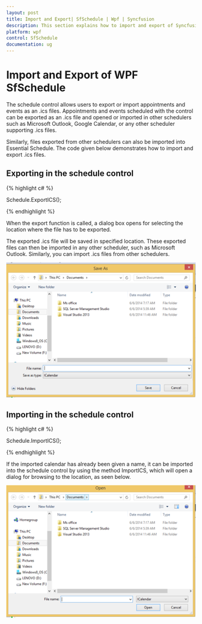 ```yaml
---
layout: post
title: Import and Export| SfSchedule | Wpf | Syncfusion
description: This section explains how to import and export of Syncfusion WPF Scheduler control and more details. 
platform: wpf
control: SfSchedule
documentation: ug
---
```


# Import and Export of WPF SfSchedule

The schedule control allows users to export or import appointments and events as an .ics files. Appointments and events scheduled with the control can be exported as an .ics file and opened or imported in other schedulers such as Microsoft Outlook, Google Calendar, or any other scheduler supporting .ics files. 

Similarly, files exported from other schedulers can also be imported into Essential Schedule. The code given below demonstrates how to import and export .ics files.

## Exporting in the schedule control 
{% highlight c# %}




Schedule.ExportICS();


{% endhighlight  %}


When the export function is called, a dialog box opens for selecting the location where the file has to be exported.

The exported .ics file will be saved in specified location. These exported files can then be imported in any other scheduler, such as Microsoft Outlook. Similarly, you can import .ics files from other schedulers.



![](Import-and-Export_images/Import-and-Export_img1.png)



## Importing in the schedule control 


{% highlight c# %}




Schedule.ImportICS();



{% endhighlight  %}

If the imported calendar has already been given a name, it can be imported into the schedule control by using the method ImportICS, which will open a dialog for browsing to the location, as seen below.



![](Import-and-Export_images/Import-and-Export_img2.png)



